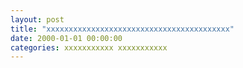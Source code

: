 ```yaml
---
layout: post
title: "xxxxxxxxxxxxxxxxxxxxxxxxxxxxxxxxxxxxxxxxx"
date: 2000-01-01 00:00:00
categories: xxxxxxxxxxx xxxxxxxxxxx
---
```


